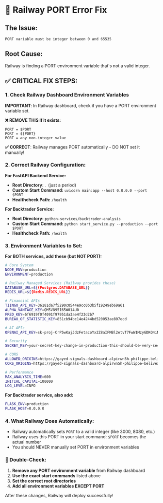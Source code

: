# 🚨 Railway PORT Error Fix

## The Issue:
```
PORT variable must be integer between 0 and 65535
```

## Root Cause:
Railway is finding a PORT environment variable that's not a valid integer.

## ✅ CRITICAL FIX STEPS:

### 1. Check Railway Dashboard Environment Variables

**IMPORTANT**: In Railway dashboard, check if you have a PORT environment variable set.

**❌ REMOVE THIS if it exists:**
```
PORT = $PORT
PORT = ${PORT}  
PORT = any non-integer value
```

**✅ CORRECT**: Railway manages PORT automatically - DO NOT set it manually!

### 2. Correct Railway Configuration:

**For FastAPI Backend Service:**
- **Root Directory:** `.` (just a period)
- **Custom Start Command:** `uvicorn main:app --host 0.0.0.0 --port $PORT`
- **Healthcheck Path:** `/health`

**For Backtrader Service:**  
- **Root Directory:** `python-services/backtrader-analysis`
- **Custom Start Command:** `python start_service.py --production --port $PORT`
- **Healthcheck Path:** `/health`

### 3. Environment Variables to Set:

**For BOTH services, add these (but NOT PORT):**

```bash
# Core System
NODE_ENV=production
ENVIRONMENT=production

# Railway Managed Services (Railway provides these)
DATABASE_URL=${{Postgres.DATABASE_URL}}
REDIS_URL=${{Redis.REDIS_URL}}

# Financial APIs
TIINGO_API_KEY=36181da7f5290c0544e9cc0b3b5f19249eb69a61
ALPHA_VANTAGE_KEY=QM5V895I65W014U0
FRED_KEY=6f6919f0f4091f97951da3ae4f23d2b7
BUREAU_OF_STATISTIC_KEY=851cb94bc14e4244bd520053ae807ecd

# AI APIs
OPENAI_API_KEY=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

# Security
SECRET_KEY=your-secret-key-change-in-production-this-should-be-very-secure-and-random

# CORS
ALLOWED_ORIGINS=https://gayed-signals-dashboard-alpirwn5h-philippe-beliveaus-projects.vercel.app
CORS_ORIGINS=https://gayed-signals-dashboard-alpirwn5h-philippe-beliveaus-projects.vercel.app

# Performance
MAX_ANALYSIS_TIME=600
INITIAL_CAPITAL=100000
LOG_LEVEL=INFO
```

**For Backtrader service, also add:**
```bash
FLASK_ENV=production
FLASK_HOST=0.0.0.0
```

### 4. What Railway Does Automatically:

- Railway automatically sets `PORT` to a valid integer (like 3000, 8080, etc.)
- Railway uses this PORT in your start command: `$PORT` becomes the actual number
- You should NEVER manually set PORT in environment variables

### 🚨 Double-Check:

1. **Remove any PORT environment variable** from Railway dashboard
2. **Use the exact start commands** listed above
3. **Set the correct root directories**
4. **Add all environment variables EXCEPT PORT**

After these changes, Railway will deploy successfully!
